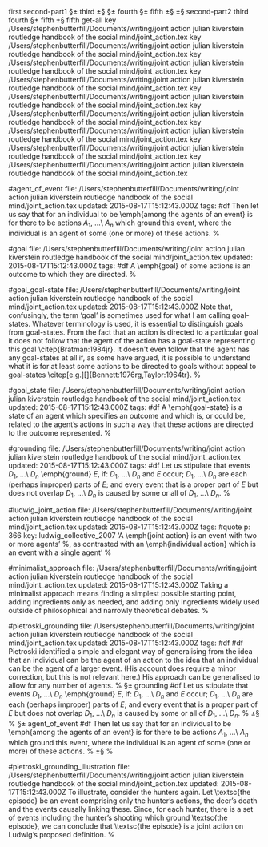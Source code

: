 first 
second-part1 §± third ±§ §± fourth §± fifth ±§ ±§ second-part2 
third 
fourth §± fifth ±§ 
fifth 
                                            get-all
                                            key  /Users/stephenbutterfill/Documents/writing/joint action julian kiverstein routledge handbook of the social mind/joint_action.tex
                                            key  /Users/stephenbutterfill/Documents/writing/joint action julian kiverstein routledge handbook of the social mind/joint_action.tex
                                            key  /Users/stephenbutterfill/Documents/writing/joint action julian kiverstein routledge handbook of the social mind/joint_action.tex
                                            key  /Users/stephenbutterfill/Documents/writing/joint action julian kiverstein routledge handbook of the social mind/joint_action.tex
                                            key  /Users/stephenbutterfill/Documents/writing/joint action julian kiverstein routledge handbook of the social mind/joint_action.tex
                                            key  /Users/stephenbutterfill/Documents/writing/joint action julian kiverstein routledge handbook of the social mind/joint_action.tex
                                            key  /Users/stephenbutterfill/Documents/writing/joint action julian kiverstein routledge handbook of the social mind/joint_action.tex
                                            key  /Users/stephenbutterfill/Documents/writing/joint action julian kiverstein routledge handbook of the social mind/joint_action.tex
                                            key  /Users/stephenbutterfill/Documents/writing/joint action julian kiverstein routledge handbook of the social mind/joint_action.tex
                                            

#agent_of_event
file: /Users/stephenbutterfill/Documents/writing/joint action julian kiverstein routledge handbook of the social mind/joint_action.tex
updated: 2015-08-17T15:12:43.000Z
tags: #df
Then let us say that for an individual to be \emph{among the agents of an event} is for there to be actions $A_1$, ...\ $A_n$ which  ground this event, where the individual is an agent of some (one or more) of these actions.
% 

#goal
file: /Users/stephenbutterfill/Documents/writing/joint action julian kiverstein routledge handbook of the social mind/joint_action.tex
updated: 2015-08-17T15:12:43.000Z
tags: #df
A \emph{goal} of some actions is an outcome to which they are directed.
% 

#goal_goal-state
file: /Users/stephenbutterfill/Documents/writing/joint action julian kiverstein routledge handbook of the social mind/joint_action.tex
updated: 2015-08-17T15:12:43.000Z
Note that, confusingly, the term ‘goal’ is sometimes used for what I am calling goal-states.
Whatever terminology is used, it is essential to distinguish goals from goal-states.
From the fact that an action is directed to a particular goal it does not follow that the agent of the action has a goal-state representing this goal \citep{Bratman:1984jr}.
It doesn't even follow that the agent has any goal-states at all if, as some have argued, it is possible to understand what it is for at least some actions to be directed to goals without appeal to goal-states \citep[e.g.][]{Bennett:1976rg,Taylor:1964tr}. 
% 

#goal_state
file: /Users/stephenbutterfill/Documents/writing/joint action julian kiverstein routledge handbook of the social mind/joint_action.tex
updated: 2015-08-17T15:12:43.000Z
tags: #df
A \emph{goal-state} is a state of an agent which specifies an outcome and which is, or could be, related to the agent’s actions in such a way that these actions are directed to the outcome represented.
% 

#grounding
file: /Users/stephenbutterfill/Documents/writing/joint action julian kiverstein routledge handbook of the social mind/joint_action.tex
updated: 2015-08-17T15:12:43.000Z
tags: #df
Let us stipulate that events $D_1$, ...\ $D_n$ \emph{ground} $E$, if: $D_1$, ...\ $D_n$ and $E$ occur;
$D_1$, ...\ $D_n$ are each (perhaps improper) parts of $E$; and
every event that is a proper part of $E$ but does not overlap $D_1$, ...\ $D_n$ is caused by some or all of $D_1$, ...\ $D_n$.
% 

#ludwig_joint_action
file: /Users/stephenbutterfill/Documents/writing/joint action julian kiverstein routledge handbook of the social mind/joint_action.tex
updated: 2015-08-17T15:12:43.000Z
tags: #quote
p: 366
key: ludwig_collective_2007
  ‘A \emph{joint action} is an event with two or more agents’ %, as  contrasted with an \emph{individual action} which is an event with a  single agent’
% 

#minimalist_approach
file: /Users/stephenbutterfill/Documents/writing/joint action julian kiverstein routledge handbook of the social mind/joint_action.tex
updated: 2015-08-17T15:12:43.000Z
Taking a minimalist approach means finding a simplest possible starting point, adding ingredients only as needed, and adding only ingredients widely used outside of philosophical and narrowly theoretical debates.
% 

#pietroski_grounding
file: /Users/stephenbutterfill/Documents/writing/joint action julian kiverstein routledge handbook of the social mind/joint_action.tex
updated: 2015-08-17T15:12:43.000Z
tags: #df #df
Pietroski identified a simple and elegant way of generalising from the idea that an individual can be the agent of an action to the idea that an individual can be the agent of a larger event.
(His account does require a minor correction, but this is not relevant here.)
His approach can be generalised to allow for any number of agents.
% §± grounding #df
Let us stipulate that events $D_1$, ...\ $D_n$ \emph{ground} $E$, if: $D_1$, ...\ $D_n$ and $E$ occur;
$D_1$, ...\ $D_n$ are each (perhaps improper) parts of $E$; and
every event that is a proper part of $E$ but does not overlap $D_1$, ...\ $D_n$ is caused by some or all of $D_1$, ...\ $D_n$.
% ±§
% §± agent_of_event #df
Then let us say that for an individual to be \emph{among the agents of an event} is for there to be actions $A_1$, ...\ $A_n$ which  ground this event, where the individual is an agent of some (one or more) of these actions.
% ±§
% 

#pietroski_grounding_illustration
file: /Users/stephenbutterfill/Documents/writing/joint action julian kiverstein routledge handbook of the social mind/joint_action.tex
updated: 2015-08-17T15:12:43.000Z
To illustrate, consider the hunters again.
Let \textsc{the episode} be an event comprising only the hunter’s actions, the deer’s death and the events causally linking these.
Since, for each hunter, there is a set of events including the hunter’s shooting which ground \textsc{the episode}, we can conclude that \textsc{the episode} is a joint action on Ludwig’s proposed definition.
% 
